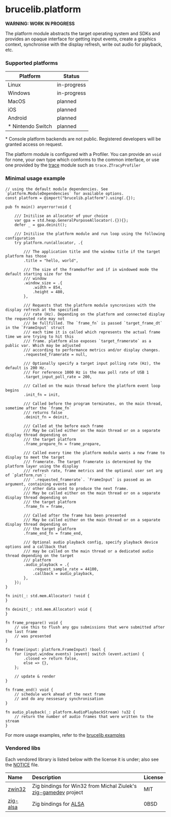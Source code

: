 # brucelib.platform
**WARNING: WORK IN PROGRESS**

The platform module abstracts the target operating system and SDKs and provides an opaque interface for getting input events, create a graphics context, synchronise with the display refresh, write out audio for playback, etc.

### Supported platforms
| Platform | Status |
| -------- | ------ |
| Linux | in-progress |
| Windows | in-progress |
| MacOS | planned | 
| iOS | planned |
| Android | planned |
| * Nintendo Switch | planned |


\* Console platform backends are not public. Registered developers will be granted access on request.

The platform module is configured with a Profiler. You can provide an `void` for none, your own type which conforms to the common interface, or use one provided by the [trace](https://github.com/hazeycode/brucelib/tree/main/modules/trace) module such as `trace.ZTracyProfiler`

### Minimal usage example
```zig
// using the default module dependencies. See `platform.ModuleDependencies` for available options.
const platform = @import("brucelib.platform").using(.{});

pub fn main() anyerror!void {

    /// Initilise an allocator of your choice
    var gpa = std.heap.GeneralPurposeAllocator(.{}){};
    defer _ = gpa.deinit();

    /// Initilise the platform module and run loop using the following configuration
    try platform.run(allocator, .{

        /// The application title and the window title if the target platform has those
        .title = "hello, world",

        /// The size of the framebuffer and if in windowed mode the default starting size for the
        /// window
        .window_size = .{
            .width = 854,
            .height = 480,
        },

        /// Requests that the platform module syncronises with the display refresh at the specified
        /// rate (Hz). Depending on the platform and connected display the requested rate may not
        /// be fullfilled. The `frame_fn` is passed `target_frame_dt` in the `FrameInput` struct
        /// each time it is called which represents the actual frame time we are trying to hit this
        /// frame. platform also exposes `target_framerate` as a public var. Which may be adjusted
        /// according to performance metrics and/or display changes.
        .requested_framerate = null,

        /// Optionally specify a target input polling rate (Hz), the default is 200 Hz.
        /// For reference 1000 Hz is the max poll rate of USB 1
        .target_input_poll_rate = 200,

        /// Called on the main thread before the platform event loop begins
        .init_fn = init,
        
        /// Called before the program terminates, on the main thread, sometime after the `frame_fn`
        /// returns false
        .deinit_fn = deinit,

        /// Called at the before each frame
        /// May be called either on the main thread or on a separate display thread depending on
        /// the target platform
        .frame_prepare_fn = frame_prepare,

        /// Called every time the platform module wants a new frame to display to meet the target
        /// framerate. The target framerate is determined by the platform layer using the display
        /// refresh rate, frame metrics and the optional user set arg of `platform.run`:
        /// `.requested_framerate`. `FrameInput` is passed as an argument, containing events and
        /// other data used to produce the next frame.
        /// May be called either on the main thread or on a separate display thread depending on
        /// the target platform
        .frame_fn = frame,

        /// Called after the frame has been presented
        /// May be called either on the main thread or on a separate display thread depending on
        /// the target platform
        .frame_end_fn = frame_end,

        /// Optional audio playback config, specify playback device options and a callback that
        /// may be called on the main thread or a dedicated audio thread depending on the target
        /// platform
        .audio_playback = .{
            .request_sample_rate = 44100,
            .callback = audio_playback,
        },
    });
}

fn init(_: std.mem.Allocator) !void {
}

fn deinit(_: std.mem.Allocator) void {
}

fn frame_prepare() void {
    // use this to flush any gpu submissions that were submitted after the last frame
    // was presented
}

fn frame(input: platform.FrameInput) !bool {
    for (input.window_events) |event| switch (event.action) {
        .closed => return false,
        else => {},
    };

    // update & render
}

fn frame_end() void {
    // schedule work ahead of the next frame
    // and do any nessesary synchronisation
}

fn audio_playback(_: platform.AudioPlaybackStream) !u32 {
    // return the number of audio frames that were written to the stream
}
```
For more usage examples, refer to the [brucelib examples](https://github.com/hazeycode/brucelib/tree/main/examples)


### Vendored libs

Each vendored library is listed below with the license it is under; also see the [NOTICE](NOTICE) file.

| Name | Description | License |
| :--- | :---------- | :------ |
| [zwin32](https://github.com/michal-z/zig-gamedev/tree/main/libs/zwin32) | Zig bindings for Win32 from Michal Ziulek's [zig-gamedev](https://github.com/michal-z/zig-gamedev) project | MIT |
| [zig-alsa](https://github.com/hazeycode/zig-alsa) | Zig bindings for [ALSA](https://github.com/alsa-project/alsa-lib) | 0BSD |

